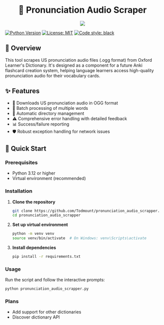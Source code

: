 <h1 align="center"> 🎵 Pronunciation Audio Scraper </h1>

<!--
> A Python tool for downloading US pronunciation audio files from Oxford Learner's Dictionary -->
<p align="center">
  <img src="https://readme-typing-svg.herokuapp.com?lines=Python+tool+for+downloading+pronunciation;Oxford+Learner's+Dictionary;For+ANKI+cards&center=true&width=500&height=45&size=20&duration=4250&pause=1000">
</p>

[![Python Version](https://img.shields.io/badge/python-3.12+-blue.svg)](https://python.org)
[![License: MIT](https://img.shields.io/badge/License-MIT-yellow.svg)](https://opensource.org/licenses/MIT)
[![Code style: black](https://img.shields.io/badge/code%20style-black-000000.svg)](https://github.com/psf/black)

## 📖 Overview 

This tool scrapes US pronunciation audio files (.ogg format) from Oxford Learner's Dictionary. It's designed as a component for a future Anki flashcard creation system, helping language learners access high-quality pronunciation audio for their vocabulary cards.

## ✨ Features

- 🎯 Downloads US pronunciation audio in OGG format
- 🚀 Batch processing of multiple words
- 📁 Automatic directory management
- ⚠️ Comprehensive error handling with detailed feedback
- 📊 Success/failure reporting
- 🛡️ Robust exception handling for network issues

## 🚀 Quick Start

### Prerequisites

- Python 3.12 or higher
- Virtual environment (recommended)

### Installation

1. **Clone the repository**
   ```bash
   git clone https://github.com/Todmount/pronunciation_audio_scrapper.git
   cd pronunciation_audio_scrapper
   ```

2. **Set up virtual environment**
   ```bash
   python -m venv venv
   source venv/bin/activate  # On Windows: venv\Scripts\activate
   ```

3. **Install dependencies**
   ```bash
   pip install -r requirements.txt
   ```

### Usage

Run the script and follow the interactive prompts:

```bash
python pronunciation_audio_scrapper.py
```

### Plans
- Add support for other dictionaries
- Discover dictionary API
